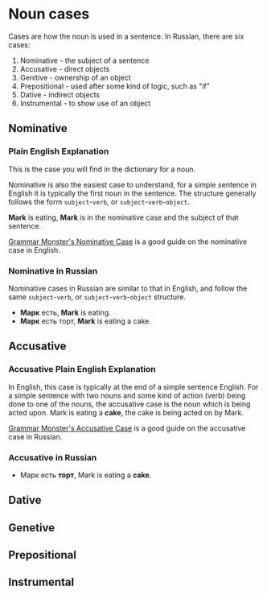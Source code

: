 # Noun cases

Cases are how the noun is used in a sentence. In Russian, there are six cases:

  1. Nominative - the subject of a sentence
  1. Accusative - direct objects
  1. Genitive - ownership of an object
  1. Prepositional - used after some kind of logic, such as "if"
  1. Dative - indirect objects
  1. Instrumental - to show use of an object

## Nominative

### Plain English Explanation

This is the case you will find in the dictionary for a noun.

Nominative is also the easiest case to understand, for a simple sentence in
English it is typically the first noun in the sentence. The structure generally
follows the form `subject`-`verb`, or `subject`-`verb`-`object`.

**Mark** is eating, **Mark** is in the nominative case and the subject of that
sentence.

[Grammar Monster's Nominative Case](https://www.grammar-monster.com/glossary/nominative_case.htm)
is a good guide on the nominative case in English.

### Nominative in Russian

Nominative cases in Russian are similar to that in English, and follow the same
`subject`-`verb`, or `subject`-`verb`-`object` structure.

* **Марк** есть, **Mark** is eating.
* **Марк** есть торт, **Mark** is eating a cake.

## Accusative

### Accusative Plain English Explanation
In English, this case is typically at the end of a simple sentence English. For
a simple sentence with two nouns and some kind of action (verb) being done to
one of the nouns, the accusative case is the noun which is being acted upon.
Mark is eating a **cake**, the cake is being acted on by Mark.

[Grammar Monster's Accusative Case](https://www.grammar-monster.com/glossary/accusative_case.htm)
is a good guide on the accusative case in Russian.

### Accusative in Russian

* Марк есть **торт**, Mark is eating a **cake**.

## Dative

## Genetive

## Prepositional

## Instrumental
